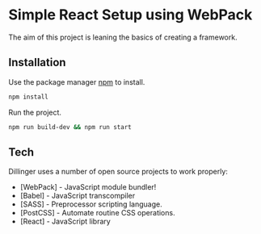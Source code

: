 # Simple React Setup using WebPack

The aim of this project is leaning the basics of creating a framework.

## Installation

Use the package manager [npm](https://www.npmjs.com/) to install.

```bash
npm install
```

Run the project.

```bash
npm run build-dev && npm run start
```

## Tech

Dillinger uses a number of open source projects to work properly:

- [WebPack] - JavaScript module bundler!
- [Babel] - JavaScript transcompiler
- [SASS] - Preprocessor scripting language.
- [PostCSS] - Automate routine CSS operations.
- [React] - JavaScript library
